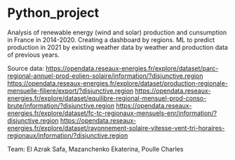 # Python_project
Analysis of renewable energy (wind and solar) production and cunsumption in France in 2014-2020. 
Creating a dashboard by regions.
ML to predict production in 2021 by existing weather data by weather and production data of previous years.

Source data:
https://opendata.reseaux-energies.fr/explore/dataset/parc-regional-annuel-prod-eolien-solaire/information/?disjunctive.region
https://opendata.reseaux-energies.fr/explore/dataset/production-regionale-mensuelle-filiere/export/?disjunctive.region
https://opendata.reseaux-energies.fr/explore/dataset/equilibre-regional-mensuel-prod-conso-brute/information/?disjunctive.region
https://opendata.reseaux-energies.fr/explore/dataset/fc-tc-regionaux-mensuels-enr/information/?disjunctive.region
https://opendata.reseaux-energies.fr/explore/dataset/rayonnement-solaire-vitesse-vent-tri-horaires-regionaux/information/?disjunctive.region

Team:
El Azrak Safa, 
Mazanchenko Ekaterina, 
Poulle Charles
